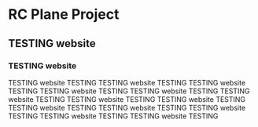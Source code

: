 # RC Plane Project
## TESTING website
### TESTING website
TESTING website TESTING TESTING website TESTING TESTING website TESTING TESTING website TESTING TESTING website TESTING TESTING website TESTING TESTING website TESTING TESTING website TESTING TESTING website TESTING TESTING website TESTING TESTING website TESTING TESTING website TESTING TESTING website TESTING 
